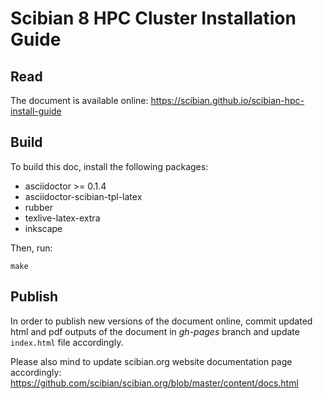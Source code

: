 # Scibian 8 HPC Cluster Installation Guide

## Read

The document is available online:
https://scibian.github.io/scibian-hpc-install-guide

## Build

To build this doc, install the following packages:

* asciidoctor >= 0.1.4
* asciidoctor-scibian-tpl-latex
* rubber
* texlive-latex-extra
* inkscape

Then, run:

```
make
```

## Publish

In order to publish new versions of the document online, commit updated html
and pdf outputs of the document in *gh-pages* branch and update `index.html`
file accordingly.

Please also mind to update scibian.org website documentation page accordingly:
https://github.com/scibian/scibian.org/blob/master/content/docs.html
